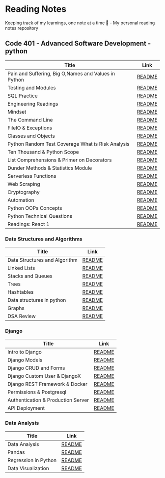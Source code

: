 # Reading Notes
Keeping track of my learnings, one note at a time 📝 - My personal reading notes repository

## Code 401 - Advanced Software Development - python 

| Title                                                   | Link 
| -----------                                             | -----------                                      |
| Pain and Suffering, Big O,Names and Values in Python    |   [README](./ReadClass01/README.md)              |
| Testing and Modules                                     |   [README](./ReadClass02/README.md)              |
| SQL Practice                                            |   [README](./SQL%20Practice/README.md)           |
| Engineering Readings                                    |    [README](./Engineering%20Readings/README.md)  |
| Mindset                                                 |    [README](./Mindset/README.md)                 |
| The Command Line                                        |    [README](./The%20Command%20Line/README.md)    |
| FileIO & Exceptions                                     |  [README](./FileIO%20%26%20Exceptions/README.md) |
| Classes and Objects                                     |    [README](./Classes%20and%20Objects/README.md) |
| Python Random Test Coverage What is Risk Analysis       |    [README](./Python%20Random/README.md)         |
| Ten Thousand & Python Scope              |    [README](./Ten%20Thousand%20%26%20Python%20Scope/README.md)  |
| List Comprehensions & Primer on Decorators|[README](./%20List%20Comprehensions%20%26%20Primer%20on%20Decorators/README.md) |
| Dunder Methods & Statistics Module    |[README](./Dunder%20Methods%20%26%20Statistics%20Module/README.md)  |
| Serverless Functions                                    |    [README](./Serverless_Functions/README.md)    |
| Web Scraping                                            |    [README](./Web%20Scraping/README.md)          |
| Cryptography                                            |    [README](./Cryptography/README.md)            |
| Automation                                              |    [README](./Automation/README.md)              |
| Python OOPs Concepts                                    | [README](./Python%20OOPs%20Concepts/README.md)   |
| Python Technical Questions                              | [README](./Python%20Technical%20Questions/)   |
| Readings: React 1                              | [README](./Readings:%20React%201/README.md)   |



### Data Structures and Algorithms

| Title                                                   | Link 
| -----------                                             | -----------                                      |
| Data Structures and Algorithm                |   [README](./Data%20Structures%20and%20Algorithms/README.md)|
| Linked Lists                                            |    [README](./Linked%20Lists/README.md)          |
| Stacks and Queues                                       |    [README](./Stacks%20and%20Queues/README.md)   |
| Trees                                                   |    [README](./Trees/README.md)                   |
| Hashtables                                              | [README](./Hashtables/README.md)                 |
| Data structures in python                               | [README](./data%20structures/README.md)          |
| Graphs                                                  | [README](./Graphs/README.md)                     |
| DSA Review                                              | [README](./DSA%20Review/README.md)               |

### Django

| Title                                                   | Link 
| -----------                                             | -----------                                      |
| Intro to Django                                         |    [README](./Intro%20to%20Django/README.md)     |
| Django Models                                           |    [README](./Django%20Models/README.md)         |
| Django CRUD and Forms                                   | [README](./Django%20CRUD%20and%20Forms/README.md)|
| Django Custom User & DjangoX                            | [README](./Django%20Custom%20User/README.md)     |
| Django REST Framework & Docker             | [README](./Django%20REST%20Framework%20%26%20Docker/README.md)|
| Permissions & Postgresql                             | [README](./Permissions%20%26%20Postgresql/README.md)|
| Authentication & Production Server       | [README](./Authentication%20%26%20Production%20Server/README.md)|
| API Deployment                                          | [README](./API%20Deployment/README.md)           |

### Data Analysis

| Title                                                   | Link 
| -----------                                             | -----------                                      |
| Data Analysis                                           |    [README](./Jupyter%20Lab%20/README.md)        |
| Pandas                                                  |    [README](./Pandas/README.md)                  |
| Regression in Python                                    |   [README](./Regression%20in%20Python/README.md) |
| Data Visualization                                      |    [README](./Data%20Visualization/README.md)    |